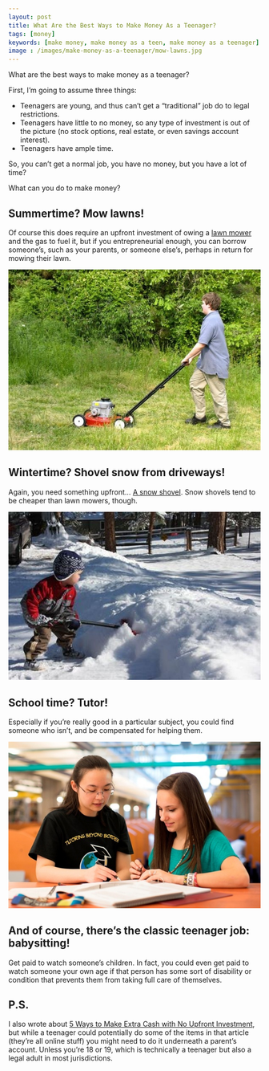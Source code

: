 ```yaml
---
layout: post
title: What Are the Best Ways to Make Money As a Teenager?
tags: [money]
keywords: [make money, make money as a teen, make money as a teenager]
image : /images/make-money-as-a-teenager/mow-lawns.jpg
---
```


What are the best ways to make money as a teenager?

First, I’m going to assume three things:

* Teenagers are young, and thus can’t get a “traditional” job do to legal restrictions.
* Teenagers have little to no money, so any type of investment is out of the picture (no stock options, real estate, or even savings account interest).
* Teenagers have ample time.

So, you can’t get a normal job, you have no money, but you have a lot of time?

What can you do to make money?

## Summertime? Mow lawns!

Of course this does require an upfront investment of owing a [lawn mower](https://www.amazon.com/Yard-Machines-140Cc-20-Inch-Mower/dp/B07BTR5VXY/?tag=hendrixjoseph-20) and the gas to fuel it, but if you entrepreneurial enough, you can borrow someone’s, such as your parents, or someone else’s, perhaps in return for mowing their lawn.

![Mow lawns.](/images/make-money-as-a-teenager/mow-lawns.jpg)

## Wintertime? Shovel snow from driveways!

Again, you need something upfront… [A snow shovel](https://www.amazon.com/Emsco-Group-Bigfoot-Northern-Shovel/dp/B074Y2BCR9/?tag=hendrixjoseph-20). Snow shovels tend to be cheaper than lawn mowers, though.

![Shovel snow.](/images/make-money-as-a-teenager/shovel-snow.jpg)

## School time? Tutor!

Especially if you’re really good in a particular subject, you could find someone who isn’t, and be compensated for helping them.

![Tutoring](/images/make-money-as-a-teenager/tutor.jpg)

## And of course, there’s the classic teenager job: babysitting!

Get paid to watch someone’s children. In fact, you could even get paid to watch someone your own age if that person has some sort of disability or condition that prevents them from taking full care of themselves.

## P.S.

I also wrote about [5 Ways to Make Extra Cash with No Upfront Investment](https://hendrixjoseph.github.io/5-ways-to-make-extra-cash-with-no-upfront-investment/), but while a teenager could potentially do some of the items in that article (they’re all online stuff) you might need to do it underneath a parent’s account. Unless you’re 18 or 19, which is technically a teenager but also a legal adult in most jurisdictions.
